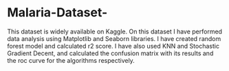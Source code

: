 # Malaria-Dataset-
This dataset is widely available on Kaggle. On this dataset I have performed data analysis using Matplotlib and Seaborn libraries. I have created random forest model and calculated r2 score. I have also used KNN and Stochastic Gradient Decent, and calculated the confusion matrix with its results and the roc curve for the algorithms respectively. 
